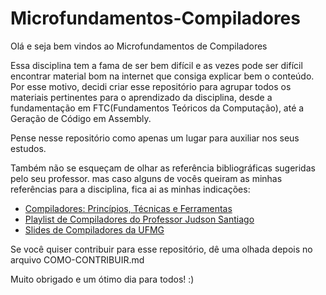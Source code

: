 # Microfundamentos-Compiladores

Olá e seja bem vindos ao Microfundamentos de Compiladores

Essa disciplina tem a fama de ser bem difícil e as vezes pode ser difícil encontrar material bom
na internet que consiga explicar bem o conteúdo. Por esse motivo, decidi criar esse repositório para 
agrupar todos os materiais pertinentes para o aprendizado da disciplina, desde a fundamentação em FTC(Fundamentos
Teóricos da Computação), até a Geração de Código em Assembly.

Pense nesse repositório como apenas um lugar para auxiliar nos seus estudos. 

Também não se esqueçam de olhar as referência bibliográficas sugeridas pelo seu professor. mas caso alguns de vocês queiram as minhas referências para a disciplina, fica ai as minhas indicações:
- [Compiladores: Princípios, Técnicas e Ferramentas](https://www.amazon.com.br/Compiladores-Princ%C3%ADpios-T%C3%A9cnicas-Alfred-Aho/dp/8521610572)
- [Playlist de Compiladores do Professor Judson Santiago](https://www.youtube.com/playlist?list=PLX6Nyaq0ebfhI396WlWN6WlBm-tp7vDtV)
- [Slides de Compiladores da UFMG](https://homepages.dcc.ufmg.br/~bigonha/Cursos/comp-slides-p4.pdf)

Se você quiser contribuir para esse repositório, dê uma olhada depois no arquivo COMO-CONTRIBUIR.md

Muito obrigado e um ótimo dia para todos! :)
